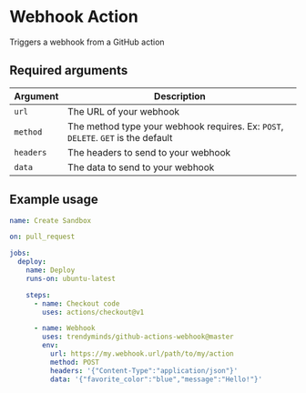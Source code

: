 # Webhook Action

Triggers a webhook from a GitHub action

## Required arguments

| Argument  | Description                                                                       |
|-----------|-----------------------------------------------------------------------------------|
| `url`     | The URL of your webhook                                                           |
| `method`  | The method type your webhook requires. Ex: `POST`, `DELETE`. `GET` is the default  |
| `headers` | The headers to send to your webhook                                               |
| `data`    | The data to send to your webhook                                                  |

## Example usage

```yml
name: Create Sandbox

on: pull_request

jobs:
  deploy:
    name: Deploy
    runs-on: ubuntu-latest

    steps:
      - name: Checkout code
        uses: actions/checkout@v1

      - name: Webhook
        uses: trendyminds/github-actions-webhook@master
        env:
          url: https://my.webhook.url/path/to/my/action
          method: POST
          headers: '{"Content-Type":"application/json"}'
          data: '{"favorite_color":"blue","message":"Hello!"}'
```
